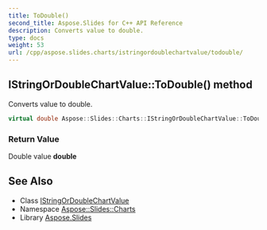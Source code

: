```yaml
---
title: ToDouble()
second_title: Aspose.Slides for C++ API Reference
description: Converts value to double.
type: docs
weight: 53
url: /cpp/aspose.slides.charts/istringordoublechartvalue/todouble/
---
```

## IStringOrDoubleChartValue::ToDouble() method


Converts value to double.

```cpp
virtual double Aspose::Slides::Charts::IStringOrDoubleChartValue::ToDouble()=0
```


### Return Value

Double value **double**

## See Also

* Class [IStringOrDoubleChartValue](./)
* Namespace [Aspose::Slides::Charts](../)
* Library [Aspose.Slides](../../)